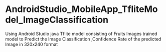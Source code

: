# AndroidStudio_MobileApp_TfliteModel_ImageClassification
Using Android Studio java Tflite model consisting of Fruits Images trained model to Predict the Image Classification ,Confidence Rate of the predicted Image in 320x240 format
